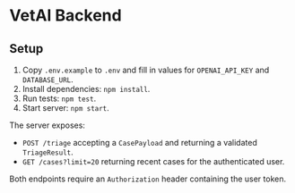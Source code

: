 # VetAI Backend

## Setup

1. Copy `.env.example` to `.env` and fill in values for `OPENAI_API_KEY` and `DATABASE_URL`.
2. Install dependencies: `npm install`.
3. Run tests: `npm test`.
4. Start server: `npm start`.

The server exposes:

- `POST /triage` accepting a `CasePayload` and returning a validated `TriageResult`.
- `GET /cases?limit=20` returning recent cases for the authenticated user.

Both endpoints require an `Authorization` header containing the user token.
